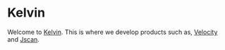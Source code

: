 # Kelvin

Welcome to <a href="https://github.com/Kelvin-Inc">Kelvin</a>. This is where we develop products such as, <a href="https://github.com/Kelvin-Inc/Velocity">Velocity</a> and <a href="https://github.com/Kelvin-Inc/Jscan">Jscan</a>.
